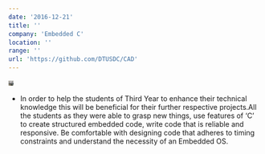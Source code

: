 ```yaml
---
date: '2016-12-21'
title: ''
company: 'Embedded C'
location: ''
range: ''
url: 'https://github.com/DTUSDC/CAD'
---
```


<img src="embedded_C.jpeg" height="10px" width="10px"><br>

- In order to help the students of Third Year to enhance their technical knowledge this will be beneficial for their further respective projects.All the students as they were able to grasp new things, use features of ‘C’ to create structured embedded code, write code that is reliable and responsive. Be comfortable with designing code that adheres to timing constraints and understand the necessity of an Embedded OS.
